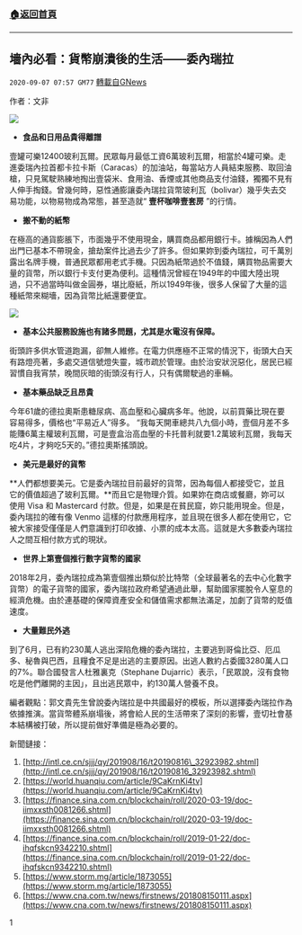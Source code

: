 ###  [:house:返回首頁](https://github.com/ourhimalayas/txt)
---

## 墻內必看：貨幣崩潰後的生活——委內瑞拉
`2020-09-07 07:57 GM77` [轉載自GNews](https://gnews.org/zh-hant/338943/)

作者：文非

![](https://s3.amazonaws.com/gnews-media-offload/wp-content/uploads/2020/09/07074904/1-23.jpg)

- **食品和日用品貴得離譜**


壹罐可樂12400玻利瓦爾。民眾每月最低工資6萬玻利瓦爾，相當於4罐可樂。走進委瑞內拉首都卡拉卡斯（Caracas）的加油站，每當站方人員結束服務、取回油槍，只見駕駛熟練地掏出壹袋米、食用油、香煙或其他商品支付油錢，獨獨不見有人伸手掏錢。曾幾何時，惡性通膨讓委內瑞拉貨幣玻利瓦（bolivar）幾乎失去交易功能，以物易物成為常態，甚至造就“ **壹杯咖啡壹套房** ”的行情。

- **搬不動的紙幣**


在極高的通貨膨脹下，市面幾乎不使用現金，購買商品都用銀行卡。據稱因為人們出門已基本不帶現金，搶劫案件比過去少了許多。但如果妳到委內瑞拉，可千萬別露出名牌手機，普通民眾都用老式手機。只因為紙幣過於不值錢，購買物品需要大量的貨幣，所以銀行卡支付更為便利。這種情況曾經在1949年的中國大陸出現過，只不過當時叫做金圓券，堪比廢紙，所以1949年後，很多人保留了大量的這種紙幣來糊墻，因為貨幣比紙還要便宜。

![](https://s3.amazonaws.com/gnews-media-offload/wp-content/uploads/2020/09/07074940/2-13.jpg)

- **基本公共服務設施也有諸多問題，尤其是水電沒有保障。**


街頭許多供水管道跑漏，卻無人維修。在電力供應極不正常的情況下，街頭大白天有路燈亮著，多處交道信號燈失靈，城市疏於管理。由於治安狀況惡化，居民已經習慣自我宵禁，晚間灰暗的街頭沒有行人，只有偶爾駛過的車輛。

- **基本藥品缺乏且昂貴**


今年61歲的德拉奧斯患糖尿病、高血壓和心臟病多年。他說，以前買藥比現在要容易得多，價格也“平易近人”得多。 “我每天開車總共八九個小時，壹個月差不多能賺6萬主權玻利瓦爾，可是壹盒治高血壓的卡托普利就要1.2萬玻利瓦爾，我每天吃4片，才夠吃5天的。”德拉奧斯搖頭說。

- **美元是最好的貨幣**


**人們都想要美元。它是委內瑞拉目前最好的貨幣，因為每個人都接受它，並且它的價值超過了玻利瓦爾。**而且它是物理介質。如果妳在商店或餐廳，妳可以使用 Visa 和 Mastercard 付款。但是，如果是在貧民窟，妳只能用現金。但是，委內瑞拉的確有像 Venmo 這樣的付款應用程序，並且現在很多人都在使用它，它被大家接受僅僅是人們意識到打印收據、小票的成本太高。這就是大多數委內瑞拉人之間互相付款方式的現狀。

- **世界上第壹個推行數字貨幣的國家**


2018年2月，委內瑞拉成為第壹個推出類似於比特幣（全球最著名的去中心化數字貨幣）的電子貨幣的國家，委內瑞拉政府希望通過此舉，幫助國家擺脫令人窒息的經濟危機。由於連基礎的保障資產安全和儲值需求都無法滿足，加劇了貨幣的貶值速度。

- **大量難民外逃**


到了6月，已有約230萬人逃出深陷危機的委內瑞拉，主要逃到哥倫比亞、厄瓜多、秘魯與巴西，且糧食不足是出逃的主要原因。出逃人數約占委國3280萬人口的7%。聯合國發言人杜雅裏克（Stephane Dujarric）表示，「民眾說，沒有食物吃是他們離開的主因」，且出逃民眾中，約130萬人營養不良。

編者觀點：郭文貴先生曾說委內瑞拉是中共國最好的模板，所以選擇委內瑞拉作為依據推演。當貨幣體系崩塌後，將會給人民的生活帶來了深刻的影響，壹切社會基本結構被打破，所以提前做好準備是極為必要的。

新聞鏈接：

1. [http://intl.ce.cn/sjjj/qy/201908/16/t20190816\_32923982.shtml](http://intl.ce.cn/sjjj/qy/201908/16/t20190816_32923982.shtml)
2. [https://world.huanqiu.com/article/9CaKrnKi4tv](https://world.huanqiu.com/article/9CaKrnKi4tv)
3. [https://finance.sina.com.cn/blockchain/roll/2020-03-19/doc-iimxxsth0081266.shtml](https://finance.sina.com.cn/blockchain/roll/2020-03-19/doc-iimxxsth0081266.shtml)
4. [https://finance.sina.com.cn/blockchain/roll/2019-01-22/doc-ihqfskcn9342210.shtml](https://finance.sina.com.cn/blockchain/roll/2019-01-22/doc-ihqfskcn9342210.shtml)
5. [https://www.storm.mg/article/1873055](https://www.storm.mg/article/1873055)
6. [https://www.cna.com.tw/news/firstnews/201808150111.aspx](https://www.cna.com.tw/news/firstnews/201808150111.aspx)


1
